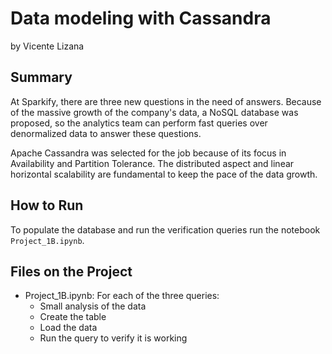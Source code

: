 # Data modeling with Cassandra

by Vicente Lizana

## Summary

At Sparkify, there are three new questions in the need of answers. Because of the
massive growth of the company's data, a NoSQL database was proposed, so the
analytics team can perform fast queries over denormalized data to answer these questions.

Apache Cassandra was selected for the job because of its focus in Availability and
Partition Tolerance. The distributed aspect and linear horizontal scalability are
fundamental to keep the pace of the data growth.

## How to Run

To populate the database and run the verification queries run the notebook `Project_1B.ipynb`.

## Files on the Project

- Project_1B.ipynb: For each of the three queries:
    - Small analysis of the data
    - Create the table
    - Load the data
    - Run the query to verify it is working

